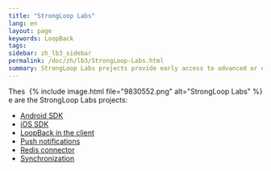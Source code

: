 ```yaml
---
title: "StrongLoop Labs"
lang: en
layout: page
keywords: LoopBack
tags:
sidebar: zh_lb3_sidebar
permalink: /doc/zh/lb3/StrongLoop-Labs.html
summary: StrongLoop Labs projects provide early access to advanced or experimental functionality.  In general, these projects may lack usability, completeness, documentation, and robustness, and may be outdated.
---
```


<div style="float:right;">{% include image.html file="9830552.png" alt="StrongLoop Labs"  %}</div>

These are the StrongLoop Labs projects:

* [Android SDK](Android-SDK.html)
* [iOS SDK](iOS-SDK.html)
* [LoopBack in the client](LoopBack-in-the-client.html)
* [Push notifications](Push-notifications.html)
* [Redis connector](Redis-connector.html)
* [Synchronization](Synchronization.html)
